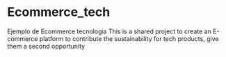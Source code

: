 # Ecommerce_tech
Ejemplo de Ecommerce tecnologia
This is a shared project to create an E-commerce platform to contribute the sustainability for tech products, give them a second opportunity
